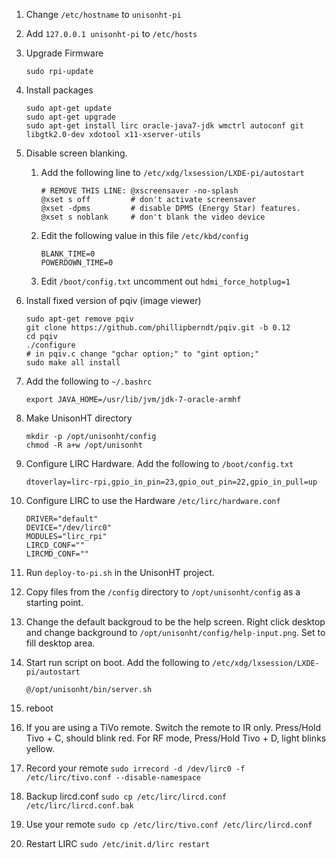 1. Change `/etc/hostname` to `unisonht-pi`
1. Add `127.0.0.1 unisonht-pi` to `/etc/hosts`
1. Upgrade Firmware

    ```
    sudo rpi-update
    ```

1. Install packages

    ```
    sudo apt-get update
    sudo apt-get upgrade
    sudo apt-get install lirc oracle-java7-jdk wmctrl autoconf git libgtk2.0-dev xdotool x11-xserver-utils
    ```

1. Disable screen blanking. 

    1. Add the following line to `/etc/xdg/lxsession/LXDE-pi/autostart`

        ```
        # REMOVE THIS LINE: @xscreensaver -no-splash
        @xset s off         # don't activate screensaver
        @xset -dpms         # disable DPMS (Energy Star) features.
        @xset s noblank     # don't blank the video device
        ```
        
    1. Edit the following value in this file `/etc/kbd/config`

        ```
        BLANK_TIME=0
        POWERDOWN_TIME=0
        ```
        
    1. Edit `/boot/config.txt` uncomment out `hdmi_force_hotplug=1`

1. Install fixed version of pqiv (image viewer)

    ```
    sudo apt-get remove pqiv
    git clone https://github.com/phillipberndt/pqiv.git -b 0.12
    cd pqiv
    ./configure
    # in pqiv.c change "gchar option;" to "gint option;"
    sudo make all install
    ```

1. Add the following to `~/.bashrc`

    ```
    export JAVA_HOME=/usr/lib/jvm/jdk-7-oracle-armhf
    ```

1. Make UnisonHT directory

    ```
    mkdir -p /opt/unisonht/config
    chmod -R a+w /opt/unisonht
    ```

1. Configure LIRC Hardware. Add the following to `/boot/config.txt`

    ```
    dtoverlay=lirc-rpi,gpio_in_pin=23,gpio_out_pin=22,gpio_in_pull=up
    ```

1. Configure LIRC to use the Hardware `/etc/lirc/hardware.conf`

    ```
    DRIVER="default"
    DEVICE="/dev/lirc0"
    MODULES="lirc_rpi"
    LIRCD_CONF=""
    LIRCMD_CONF=""
    ```

1. Run `deploy-to-pi.sh` in the UnisonHT project.
1. Copy files from the `/config` directory to `/opt/unisonht/config` as a starting point.
1. Change the default backgroud to be the help screen. Right click desktop and change background to
   `/opt/unisonht/config/help-input.png`. Set to fill desktop area.        
1. Start run script on boot. Add the following to `/etc/xdg/lxsession/LXDE-pi/autostart`

    ```
    @/opt/unisonht/bin/server.sh
    ```

1. reboot
1. If you are using a TiVo remote. Switch the remote to IR only. Press/Hold Tivo + C, should blink red. For RF mode, Press/Hold Tivo + D, light blinks yellow.
1. Record your remote `sudo irrecord -d /dev/lirc0 -f /etc/lirc/tivo.conf --disable-namespace`
1. Backup lircd.conf `sudo cp /etc/lirc/lircd.conf /etc/lirc/lircd.conf.bak`
1. Use your remote `sudo cp /etc/lirc/tivo.conf /etc/lirc/lircd.conf`
1. Restart LIRC `sudo /etc/init.d/lirc restart`
